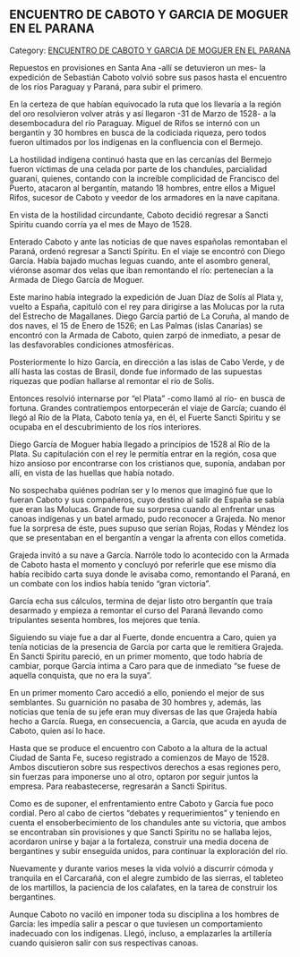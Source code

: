 ## ENCUENTRO DE CABOTO Y GARCIA DE MOGUER EN EL PARANA

Category: [ENCUENTRO DE CABOTO Y GARCIA DE MOGUER EN EL PARANA](http://descubrircorrientes.com.ar/2012/index.php/3147-historia-desde-el-origen-hasta-1814/tierra-argentina-1492-1588/encuentro-de-caboto-y-garcia-de-moguer-en-el-parana)

Repuestos en provisiones en Santa Ana -allí se detuvieron un mes- la expedición de Sebastián Caboto volvió sobre sus pasos hasta el encuentro de los ríos Paraguay y Paraná, para subir el primero.

En la certeza de que habían equivocado la ruta que los llevaría a la región del oro resolvieron volver atrás y así llegaron -31 de Marzo de 1528- a la desembocadura del río Paraguay. Miguel de Rifos se internó con un bergantín y 30 hombres en busca de la codiciada riqueza, pero todos fueron ultimados por los indígenas en la confluencia con el Bermejo.

La hostilidad indígena continuó hasta que en las cercanías del Bermejo fueron víctimas de una celada por parte de los chandules, parcialidad guaraní, quienes, contando con la increíble complicidad de Francisco del Puerto, atacaron al bergantín, matando 18 hombres, entre ellos a Miguel Rifos, sucesor de Caboto y veedor de los armadores en la nave capitana.

En vista de la hostilidad circundante, Caboto decidió regresar a Sancti Spiritu cuando corría ya el mes de Mayo de 1528.

Enterado Caboto y ante las noticias de que naves españolas remontaban el Paraná, ordenó regresar a Sancti Spiritu. En el viaje se encontró con Diego García. Había bajado muchas leguas cuando, ante el asombro general, viéronse asomar dos velas que iban remontando el río: pertenecían a la Armada de Diego García de Moguer.

Este marino había integrado la expedición de Juan Díaz de Solís al Plata y, vuelto a España, capituló con el rey para dirigirse a las Molucas por la ruta del Estrecho de Magallanes. Diego García partió de La Coruña, al mando de dos naves, el 15 de Enero de 1526; en Las Palmas (islas Canarias) se encontró con la Armada de Caboto, quien zarpó de inmediato, a pesar de las desfavorables condiciones atmosféricas.

Posteriormente lo hizo García, en dirección a las islas de Cabo Verde, y de allí hasta las costas de Brasil, donde fue informado de las supuestas riquezas que podían hallarse al remontar el río de Solís.

Entonces resolvió internarse por “el Plata” -como llamó al río- en busca de fortuna. Grandes contratiempos entorpecerán el viaje de García; cuando él llegó al Río de la Plata, Caboto tenía ya, en él, el Fuerte Sancti Spiritu y se ocupaba en el descubrimiento de los ríos interiores.

Diego García de Moguer había llegado a principios de 1528 al Río de la Plata. Su capitulación con el rey le permitía entrar en la región, cosa que hizo ansioso por encontrarse con los cristianos que, suponía, andaban por allí, en vista de las huellas que había notado.

No sospechaba quiénes podrían ser y lo menos que imaginó fue que lo fueran Caboto y sus compañeros, cuyo destino al salir de España se sabía que eran las Molucas. Grande fue su sorpresa cuando al enfrentar unas canoas indígenas y un batel armado, pudo reconocer a Grajeda. No menor fue la sorpresa de éste, pues supuso que serían Rojas, Rodas y Méndez los que se presentaban en el bergantín a vengar la afrenta con ellos cometida.

Grajeda invitó a su nave a García. Narróle todo lo acontecido con la Armada de Caboto hasta el momento y concluyó por referirle que ese mismo día había recibido carta suya donde le avisaba como, remontando el Paraná, en un combate con los indios había tenido “gran victoria”.

García echa sus cálculos, termina de dejar listo otro bergantín que traía desarmado y empieza a remontar el curso del Paraná llevando como tripulantes sesenta hombres, los mejores que tenía.

Siguiendo su viaje fue a dar al Fuerte, donde encuentra a Caro, quien ya tenía noticias de la presencia de García por carta que le remitiera Grajeda. En Sancti Spiritu pareció, en un primer momento, que todo habría de cambiar, porque García intima a Caro para que de inmediato “se fuese de aquella conquista, que no era la suya”.

En un primer momento Caro accedió a ello, poniendo el mejor de sus semblantes. Su guarnición no pasaba de 30 hombres y, además, las noticias que tenía de su jefe eran muy diversas de las que Grajeda había hecho a García. Ruega, en consecuencia, a García, que acuda en ayuda de Caboto, quien así lo hace.

Hasta que se produce el encuentro con Caboto a la altura de la actual Ciudad de Santa Fe, suceso registrado a comienzos de Mayo de 1528. Ambos discutieron sobre sus respectivos derechos a esas regiones pero, sin fuerzas para imponerse uno al otro, optaron por seguir juntos la empresa. Para reabastecerse, regresarán a Sancti Spiritus.

Como es de suponer, el enfrentamiento entre Caboto y García fue poco cordial. Pero al cabo de ciertos “debates y requerimientos” y teniendo en cuenta el ensoberbecimiento de los chandules ante su victoria, que ambos se encontraban sin provisiones y que Sancti Spiritu no se hallaba lejos, acordaron unirse y bajar a la fortaleza, construir una media docena de bergantines y subir enseguida unidos, para continuar la exploración del río.

Nuevamente y durante varios meses la vida volvió a discurrir cómoda y tranquila en el Carcarañá, con el alegre zumbido de las sierras, el tableteo de los martillos, la paciencia de los calafates, en la tarea de construir los bergantines.

Aunque Caboto no vaciló en imponer toda su disciplina a los hombres de García: les impedía salir a pescar o que tuviesen un comportamiento inadecuado con los indígenas. Llegó, incluso, a emplazarles la artillería cuando quisieron salir con sus respectivas canoas.